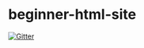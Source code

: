 # beginner-html-site

[![Gitter](https://badges.gitter.im/Join%20Chat.svg)](https://gitter.im/rajityadav105/beginner-html-site?utm_source=badge&utm_medium=badge&utm_campaign=pr-badge&utm_content=badge)
